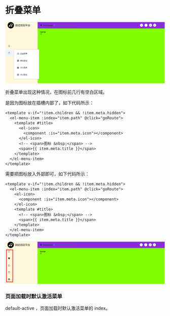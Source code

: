 

# 折叠菜单

![image-20230801114912966](../image/P43_1.png)



折叠菜单出现这种情况，在图标前几行有空白区域。

是因为图标放在插槽内部了，如下代码所示：

```vue
<template v-if="!item.children && !item.meta.hidden">
  <el-menu-item :index="item.path" @click="goRoute">
    <template #title>
      <el-icon>
        <component :is="item.meta.icon"></component>
      </el-icon>
      <!-- <span>图标 &nbsp;</span> -->
      <span>{{ item.meta.title }}</span>
    </template>
  </el-menu-item>
</template>
```



需要把图标放入外部即可，如下代码所示：

```vue
<template v-if="!item.children && !item.meta.hidden">
  <el-menu-item :index="item.path" @click="goRoute">
    <el-icon>
      <component :is="item.meta.icon"></component>
    </el-icon>
    <template #title>
      <!-- <span>图标 &nbsp;</span> -->
      <span>{{ item.meta.title }}</span>
    </template>
  </el-menu-item>
</template>
```



![image-20230801115330421](../image/P43_2.png)





### 页面加载时默认激活菜单

default-active ，页面加载时默认激活菜单的 index。